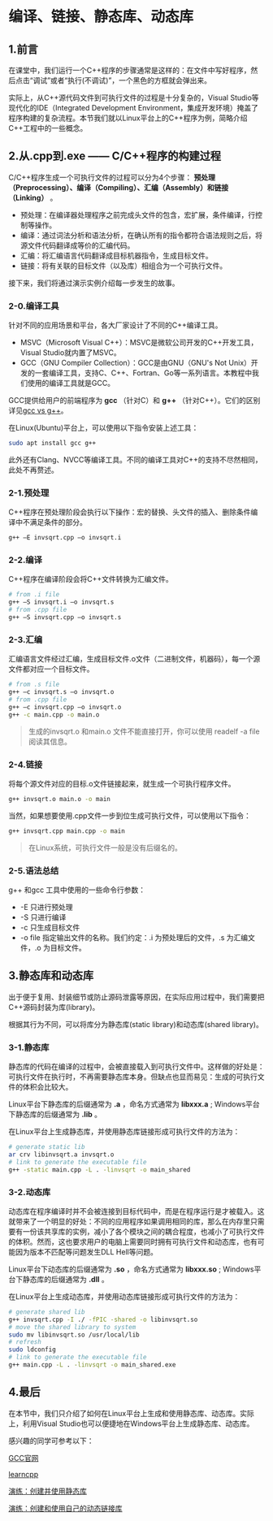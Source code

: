 # 编译、链接、静态库、动态库

## 1.前言

在课堂中，我们运行一个C++程序的步骤通常是这样的：在文件中写好程序，然后点击“调试”或者“执行(不调试)”，一个黑色的方框就会弹出来。

实际上，从C++源代码文件到可执行文件的过程是十分复杂的，Visual Studio等现代化的IDE（Integrated Development Environment，集成开发环境）掩盖了程序构建的复杂流程。本节我们就以Linux平台上的C++程序为例，简略介绍C++工程中的一些概念。

## 2.从.cpp到.exe —— C/C++程序的构建过程

C/C++程序生成一个可执行文件的过程可以分为4个步骤： **预处理（Preprocessing）、编译（Compiling）、汇编（Assembly）和链接（Linking）** 。

- 预处理：在编译器处理程序之前完成头文件的包含，宏扩展，条件编译，行控制等操作。
- 编译：通过词法分析和语法分析，在确认所有的指令都符合语法规则之后，将源文件代码翻译成等价的汇编代码。
- 汇编：将汇编语言代码翻译成目标机器指令，生成目标文件。
- 链接：将有关联的目标文件（以及库）相组合为一个可执行文件。

接下来，我们将通过演示实例介绍每一步发生的故事。

### 2-0.编译工具

针对不同的应用场景和平台，各大厂家设计了不同的C++编译工具。

- MSVC（Microsoft Visual C++）：MSVC是微软公司开发的C++开发工具，Visual Studio就内置了MSVC。
- GCC（GNU Compiler Collection）：GCC是由GNU（GNU's Not Unix）开发的一套编译工具，支持C、C++、Fortran、Go等一系列语言。本教程中我们使用的编译工具就是GCC。

GCC提供给用户的前端程序为 **gcc** （针对C）和 **g++** （针对C++）。它们的区别详见[gcc vs g++](https://stackoverflow.com/questions/172587/what-is-the-difference-between-g-and-gcc)。

在Linux(Ubuntu)平台上，可以使用以下指令安装上述工具：

```bash
sudo apt install gcc g++
```

此外还有Clang、NVCC等编译工具。不同的编译工具对C++的支持不尽然相同，此处不再赘述。

### 2-1.预处理

C++程序在预处理阶段会执行以下操作：宏的替换、头文件的插入、删除条件编译中不满足条件的部分。

```bash
g++ –E invsqrt.cpp –o invsqrt.i
```

### 2-2.编译

C++程序在编译阶段会将C++文件转换为汇编文件。

```bash
# from .i file
g++ –S invsqrt.i –o invsqrt.s
# from .cpp file
g++ –S invsqrt.cpp –o invsqrt.s
```

### 2-3.汇编

汇编语言文件经过汇编，生成目标文件.o文件（二进制文件，机器码），每一个源文件都对应一个目标文件。

```bash
# from .s file
g++ –c invsqrt.s –o invsqrt.o
# from .cpp file
g++ –c invsqrt.cpp –o invsqrt.o
g++ -c main.cpp -o main.o
```

> 生成的invsqrt.o 和main.o 文件不能直接打开，你可以使用 readelf -a file 阅读其信息。

### 2-4.链接

将每个源文件对应的目标.o文件链接起来，就生成一个可执行程序文件。

```bash
g++ invsqrt.o main.o -o main
```

当然，如果想要使用.cpp文件一步到位生成可执行文件，可以使用以下指令：

```bash
g++ invsqrt.cpp main.cpp -o main
```

> 在Linux系统，可执行文件一般是没有后缀名的。

### 2-5.语法总结

g++ 和gcc 工具中使用的一些命令行参数：

- -E 只进行预处理
- -S 只进行编译
- -c 只生成目标文件
- -o file 指定输出文件的名称。我们约定：.i 为预处理后的文件，.s 为汇编文件，.o 为目标文件。

## 3.静态库和动态库

出于便于复用、封装细节或防止源码泄露等原因，在实际应用过程中，我们需要把C++源码封装为库(library)。

根据其行为不同，可以将库分为静态库(static library)和动态库(shared library)。

### 3-1.静态库

静态库的代码在编译的过程中，会被直接载入到可执行文件中。这样做的好处是：可执行文件在执行时，不再需要静态库本身。但缺点也显而易见：生成的可执行文件的体积会比较大。

Linux平台下静态库的后缀通常为 **.a** ，命名方式通常为 **libxxx.a** ; Windows平台下静态库的后缀通常为 **.lib** 。

在Linux平台上生成静态库，并使用静态库链接形成可执行文件的方法为：

```bash
# generate static lib
ar crv libinvsqrt.a invsqrt.o
# link to generate the executable file
g++ -static main.cpp -L . -linvsqrt -o main_shared
```

### 3-2.动态库

动态库在程序编译时并不会被连接到目标代码中，而是在程序运行是才被载入。这就带来了一个明显的好处：不同的应用程序如果调用相同的库，那么在内存里只需要有一份该共享库的实例，减小了各个模块之间的耦合程度，也减小了可执行文件的体积。然而，这也要求用户的电脑上需要同时拥有可执行文件和动态库，也有可能因为版本不匹配等问题发生DLL Hell等问题。

Linux平台下动态库的后缀通常为 **.so** ，命名方式通常为 **libxxx.so** ; Windows平台下静态库的后缀通常为 **.dll** 。

在Linux平台上生成动态库，并使用动态库链接形成可执行文件的方法为：

```bash
# generate shared lib
g++ invsqrt.cpp -I ./ -fPIC -shared -o libinvsqrt.so
# move the shared library to system
sudo mv libinvsqrt.so /usr/local/lib
# refresh
sudo ldconfig
# link to generate the executable file
g++ main.cpp -L . -linvsqrt -o main_shared.exe
```

## 4.最后

在本节中，我们只介绍了如何在Linux平台上生成和使用静态库、动态库。实际上，利用Visual Studio也可以便捷地在Windows平台上生成静态库、动态库。

感兴趣的同学可参考以下：

[GCC官网](https://gcc.gnu.org/)

[learncpp](https://www.learncpp.com/)

[演练：创建并使用静态库](https://learn.microsoft.com/zh-cn/cpp/build/walkthrough-creating-and-using-a-static-library-cpp?view=msvc-170)

[演练：创建和使用自己的动态链接库](https://learn.microsoft.com/zh-cn/cpp/build/walkthrough-creating-and-using-a-dynamic-link-library-cpp?view=msvc-170)